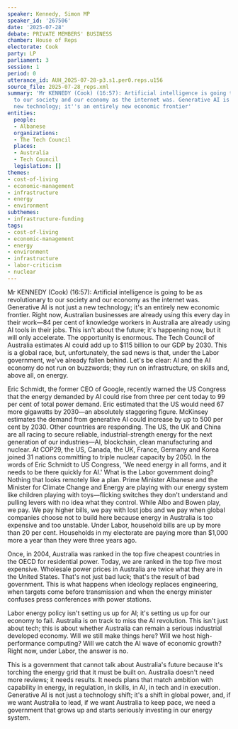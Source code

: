 ```yaml
---
speaker: Kennedy, Simon MP
speaker_id: '267506'
date: '2025-07-28'
debate: PRIVATE MEMBERS' BUSINESS
chamber: House of Reps
electorate: Cook
party: LP
parliament: 3
session: 1
period: 0
utterance_id: AUH_2025-07-28-p3.s1.per0.reps.u156
source_file: 2025-07-28_reps.xml
summary: 'Mr KENNEDY (Cook) (16:57): Artificial intelligence is going to be as revolutionary
  to our society and our economy as the internet was. Generative AI is not just a
  new technology; it''s an entirely new economic frontier'
entities:
  people:
  - Albanese
  organizations:
  - The Tech Council
  places:
  - Australia
  - Tech Council
  legislation: []
themes:
- cost-of-living
- economic-management
- infrastructure
- energy
- environment
subthemes:
- infrastructure-funding
tags:
- cost-of-living
- economic-management
- energy
- environment
- infrastructure
- labor-criticism
- nuclear
---
```


Mr KENNEDY (Cook) (16:57): Artificial intelligence is going to be as revolutionary to our society and our economy as the internet was. Generative AI is not just a new technology; it's an entirely new economic frontier. Right now, Australian businesses are already using this every day in their work—84 per cent of knowledge workers in Australia are already using AI tools in their jobs. This isn't about the future; it's happening now, but it will only accelerate. The opportunity is enormous. The Tech Council of Australia estimates AI could add up to $115 billion to our GDP by 2030. This is a global race, but, unfortunately, the sad news is that, under the Labor government, we've already fallen behind. Let's be clear: AI and the AI economy do not run on buzzwords; they run on infrastructure, on skills and, above all, on energy.

Eric Schmidt, the former CEO of Google, recently warned the US Congress that the energy demanded by AI could rise from three per cent today to 99 per cent of total power demand. Eric estimated that the US would need 67 more gigawatts by 2030—an absolutely staggering figure. McKinsey estimates the demand from generative AI could increase by up to 500 per cent by 2030. Other countries are responding. The US, the UK and China are all racing to secure reliable, industrial-strength energy for the next generation of our industries—AI, blockchain, clean manufacturing and nuclear. At COP29, the US, Canada, the UK, France, Germany and Korea joined 31 nations committing to triple nuclear capacity by 2050. In the words of Eric Schmidt to US Congress, 'We need energy in all forms, and it needs to be there quickly for AI.' What is the Labor government doing? Nothing that looks remotely like a plan. Prime Minister Albanese and the Minister for Climate Change and Energy are playing with our energy system like children playing with toys—flicking switches they don't understand and pulling levers with no idea what they control. While Albo and Bowen play, we pay. We pay higher bills, we pay with lost jobs and we pay when global companies choose not to build here because energy in Australia is too expensive and too unstable. Under Labor, household bills are up by more than 20 per cent. Households in my electorate are paying more than $1,000 more a year than they were three years ago.

Once, in 2004, Australia was ranked in the top five cheapest countries in the OECD for residential power. Today, we are ranked in the top five most expensive. Wholesale power prices in Australia are twice what they are in the United States. That's not just bad luck; that's the result of bad government. This is what happens when ideology replaces engineering, when targets come before transmission and when the energy minister confuses press conferences with power stations.

Labor energy policy isn't setting us up for AI; it's setting us up for our economy to fail. Australia is on track to miss the AI revolution. This isn't just about tech; this is about whether Australia can remain a serious industrial developed economy. Will we still make things here? Will we host high-performance computing? Will we catch the AI wave of economic growth? Right now, under Labor, the answer is no.

This is a government that cannot talk about Australia's future because it's torching the energy grid that it must be built on. Australia doesn't need more reviews; it needs results. It needs plans that match ambition with capability in energy, in regulation, in skills, in AI, in tech and in execution. Generative AI is not just a technology shift; it's a shift in global power, and, if we want Australia to lead, if we want Australia to keep pace, we need a government that grows up and starts seriously investing in our energy system.